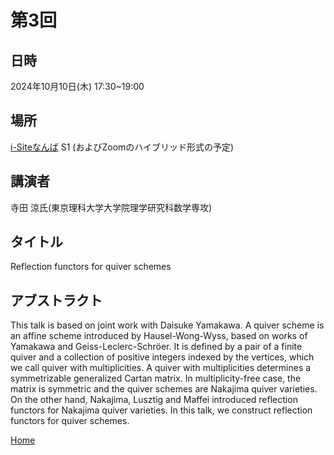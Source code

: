 
<script type="text/x-mathjax-config">MathJax.Hub.Config({tex2jax:{inlineMath:[['\$','\$'],['\\(','\\)']],processEscapes:true},CommonHTML: {matchFontHeight:false}});</script>
<script type="text/javascript" async src="https://cdnjs.cloudflare.com/ajax/libs/mathjax/2.7.1/MathJax.js?config=TeX-MML-AM_CHTML"></script>

# 第3回

## 日時
2024年10月10日(木) 17:30~19:00

## 場所
[i-Siteなんば](https://www.omu.ac.jp/isite/) S1
(およびZoomのハイブリッド形式の予定)

## 講演者
寺田 涼氏(東京理科大学大学院理学研究科数学専攻)

## タイトル
Reflection functors for quiver schemes

## アブストラクト
This talk is based on joint work with Daisuke Yamakawa. A quiver scheme is an affine scheme introduced by Hausel-Wong-Wyss, based on works of Yamakawa and Geiss-Leclerc-Schröer. It is defined by a pair of a finite quiver and a collection of positive integers indexed by the vertices, which we call quiver with multiplicities. A quiver with multiplicities determines a symmetrizable generalized Cartan matrix. In multiplicity-free case, the matrix is symmetric and the quiver schemes are Nakajima quiver varieties. On the other hand, Nakajima, Lusztig and Maffei introduced reflection functors for Nakajima quiver varieties. In this talk, we construct reflection functors for quiver schemes.

[Home](./index.md)